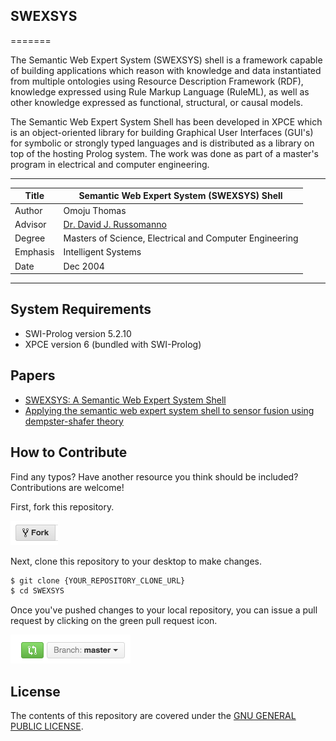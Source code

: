 ## SWEXSYS
=======

The Semantic Web Expert System (SWEXSYS) shell is a framework capable of building applications which reason with knowledge and data instantiated from multiple ontologies using Resource Description Framework (RDF), knowledge expressed using Rule Markup Language (RuleML), as well as other knowledge expressed as functional, structural, or causal models. 

The Semantic Web Expert System Shell has been developed in XPCE which is an object-oriented library for building Graphical User Interfaces (GUI's) for symbolic or strongly typed languages and is distributed as a library on top of the hosting Prolog system. The work was done as part of a master's program in electrical and computer engineering. 

-----------------------------------------------------------------------------------
| Title    | Semantic Web Expert System (SWEXSYS) Shell |
| -------- | --------------------------------------------------------------------- |
| Author   | Omoju Thomas 							                               |
| Advisor  | [Dr. David J. Russomanno ][David] 					                       |
| Degree   | Masters of Science, Electrical and Computer Engineering 	                   |
| Emphasis | Intelligent Systems				|
| Date     | Dec 2004								                               |
------------------------------------------------------------------------------------
[David]: http://engr.iupui.edu/main/people/detail.php?id=drussoma

## System Requirements

- SWI-Prolog version 5.2.10
- XPCE version  6 (bundled with SWI-Prolog)

## Papers
- [SWEXSYS: A Semantic Web Expert System Shell](http://www.actapress.com/Abstract.aspx?paperId=15878)
- [Applying the semantic web expert system shell to sensor fusion using dempster-shafer theory](https://www.google.com/url?sa=t&rct=j&q=&esrc=s&source=web&cd=1&ved=0ahUKEwj_5d2I35vMAhUB1WMKHW4xDvsQFggdMAA&url=http%3A%2F%2Fieeexplore.ieee.org%2Fxpls%2Fabs_all.jsp%3Farnumber%3D1460868&usg=AFQjCNEm9iTOIibZauLpwV3SyxEpb1v8dw&sig2=tLKN9C-M_fLZHx0Xeht_Jw&cad=rja)


## How to Contribute

Find any typos? Have another resource you think should be included? Contributions are welcome!

First, fork this repository.

![Fork Icon](images/fork-icon.png)

Next, clone this repository to your desktop to make changes.

```sh
$ git clone {YOUR_REPOSITORY_CLONE_URL}
$ cd SWEXSYS
```

Once you've pushed changes to your local repository, you can issue a pull request by clicking on the green pull request icon.

![Pull Request Icon](images/pull-request-icon.png)


## License

The contents of this repository are covered under the [GNU GENERAL PUBLIC LICENSE](License.md).


